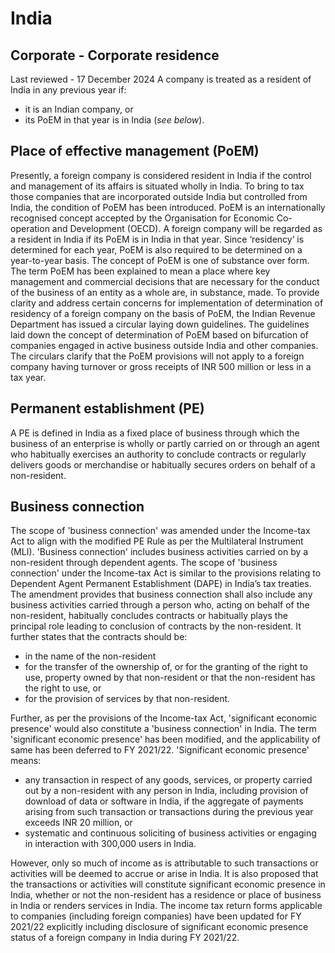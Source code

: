 # India
## Corporate - Corporate residence
Last reviewed - 17 December 2024
A company is treated as a resident of India in any previous year if:
  * it is an Indian company, or
  * its PoEM in that year is in India (_see below_).


## Place of effective management (PoEM)
Presently, a foreign company is considered resident in India if the control and management of its affairs is situated wholly in India.
To bring to tax those companies that are incorporated outside India but controlled from India, the condition of PoEM has been introduced. PoEM is an internationally recognised concept accepted by the Organisation for Economic Co-operation and Development (OECD).
A foreign company will be regarded as a resident in India if its PoEM is in India in that year. Since ‘residency’ is determined for each year, PoEM is also required to be determined on a year-to-year basis. The concept of PoEM is one of substance over form. The term PoEM has been explained to mean a place where key management and commercial decisions that are necessary for the conduct of the business of an entity as a whole are, in substance, made. To provide clarity and address certain concerns for implementation of determination of residency of a foreign company on the basis of PoEM, the Indian Revenue Department has issued a circular laying down guidelines. The guidelines laid down the concept of determination of PoEM based on bifurcation of companies engaged in active business outside India and other companies. The circulars clarify that the PoEM provisions will not apply to a foreign company having turnover or gross receipts of INR 500 million or less in a tax year.
## Permanent establishment (PE)
A PE is defined in India as a fixed place of business through which the business of an enterprise is wholly or partly carried on or through an agent who habitually exercises an authority to conclude contracts or regularly delivers goods or merchandise or habitually secures orders on behalf of a non-resident.
## Business connection
The scope of 'business connection' was amended under the Income-tax Act to align with the modified PE Rule as per the Multilateral Instrument (MLI).
'Business connection' includes business activities carried on by a non-resident through dependent agents. The scope of 'business connection' under the Income-tax Act is similar to the provisions relating to Dependent Agent Permanent Establishment (DAPE) in India’s tax treaties. The amendment provides that business connection shall also include any business activities carried through a person who, acting on behalf of the non-resident, habitually concludes contracts or habitually plays the principal role leading to conclusion of contracts by the non-resident. It further states that the contracts should be:
  * in the name of the non-resident
  * for the transfer of the ownership of, or for the granting of the right to use, property owned by that non-resident or that the non-resident has the right to use, or
  * for the provision of services by that non-resident.


Further, as per the provisions of the Income-tax Act, 'significant economic presence' would also constitute a 'business connection' in India.
The term 'significant economic presence' has been modified, and the applicability of same has been deferred to FY 2021/22.
'Significant economic presence' means:
  * any transaction in respect of any goods, services, or property carried out by a non-resident with any person in India, including provision of download of data or software in India, if the aggregate of payments arising from such transaction or transactions during the previous year exceeds INR 20 million, or
  * systematic and continuous soliciting of business activities or engaging in interaction with 300,000 users in India.


However, only so much of income as is attributable to such transactions or activities will be deemed to accrue or arise in India. It is also proposed that the transactions or activities will constitute significant economic presence in India, whether or not the non-resident has a residence or place of business in India or renders services in India.
The income tax return forms applicable to companies (including foreign companies) have been updated for FY 2021/22 explicitly including disclosure of significant economic presence status of a foreign company in India during FY 2021/22.

